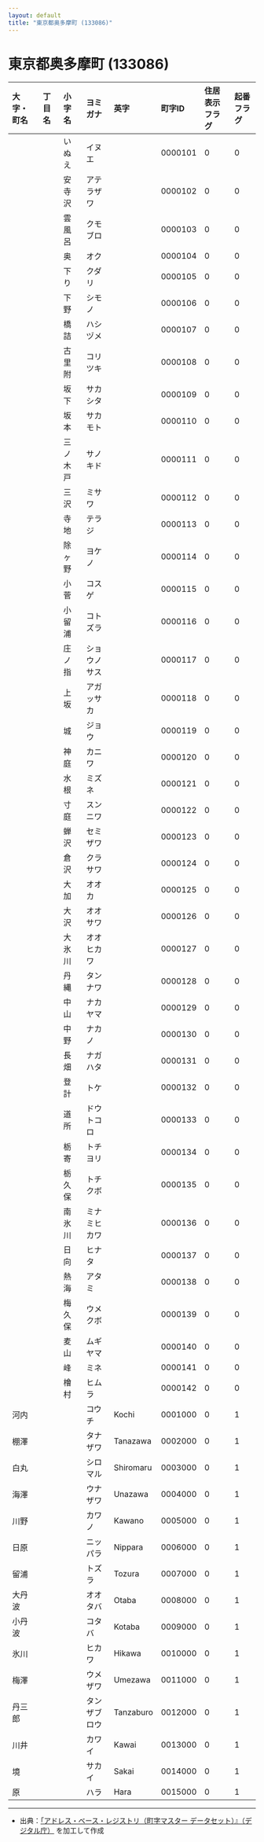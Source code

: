 ```yaml
---
layout: default
title: "東京都奥多摩町 (133086)"
---
```


# 東京都奥多摩町 (133086)

| 大字・町名 | 丁目名 | 小字名 | ヨミガナ | 英字 | 町字ID | 住居表示フラグ | 起番フラグ |
|:---|:---|:---|:---|:---|:---|:---|:---|
|  |  | いぬえ | イヌエ |  | 0000101 | 0 | 0 |
|  |  | 安寺沢 | アテラザワ |  | 0000102 | 0 | 0 |
|  |  | 雲風呂 | クモブロ |  | 0000103 | 0 | 0 |
|  |  | 奥 | オク |  | 0000104 | 0 | 0 |
|  |  | 下り | クダリ |  | 0000105 | 0 | 0 |
|  |  | 下野 | シモノ |  | 0000106 | 0 | 0 |
|  |  | 橋詰 | ハシヅメ |  | 0000107 | 0 | 0 |
|  |  | 古里附 | コリツキ |  | 0000108 | 0 | 0 |
|  |  | 坂下 | サカシタ |  | 0000109 | 0 | 0 |
|  |  | 坂本 | サカモト |  | 0000110 | 0 | 0 |
|  |  | 三ノ木戸 | サノキド |  | 0000111 | 0 | 0 |
|  |  | 三沢 | ミサワ |  | 0000112 | 0 | 0 |
|  |  | 寺地 | テラジ |  | 0000113 | 0 | 0 |
|  |  | 除ヶ野 | ヨケノ |  | 0000114 | 0 | 0 |
|  |  | 小菅 | コスゲ |  | 0000115 | 0 | 0 |
|  |  | 小留浦 | コトズラ |  | 0000116 | 0 | 0 |
|  |  | 庄ノ指 | ショウノサス |  | 0000117 | 0 | 0 |
|  |  | 上坂 | アガッサカ |  | 0000118 | 0 | 0 |
|  |  | 城 | ジョウ |  | 0000119 | 0 | 0 |
|  |  | 神庭 | カニワ |  | 0000120 | 0 | 0 |
|  |  | 水根 | ミズネ |  | 0000121 | 0 | 0 |
|  |  | 寸庭 | スンニワ |  | 0000122 | 0 | 0 |
|  |  | 蝉沢 | セミザワ |  | 0000123 | 0 | 0 |
|  |  | 倉沢 | クラサワ |  | 0000124 | 0 | 0 |
|  |  | 大加 | オオカ |  | 0000125 | 0 | 0 |
|  |  | 大沢 | オオサワ |  | 0000126 | 0 | 0 |
|  |  | 大氷川 | オオヒカワ |  | 0000127 | 0 | 0 |
|  |  | 丹縄 | タンナワ |  | 0000128 | 0 | 0 |
|  |  | 中山 | ナカヤマ |  | 0000129 | 0 | 0 |
|  |  | 中野 | ナカノ |  | 0000130 | 0 | 0 |
|  |  | 長畑 | ナガハタ |  | 0000131 | 0 | 0 |
|  |  | 登計 | トケ |  | 0000132 | 0 | 0 |
|  |  | 道所 | ドウトコロ |  | 0000133 | 0 | 0 |
|  |  | 栃寄 | トチヨリ |  | 0000134 | 0 | 0 |
|  |  | 栃久保 | トチクボ |  | 0000135 | 0 | 0 |
|  |  | 南氷川 | ミナミヒカワ |  | 0000136 | 0 | 0 |
|  |  | 日向 | ヒナタ |  | 0000137 | 0 | 0 |
|  |  | 熱海 | アタミ |  | 0000138 | 0 | 0 |
|  |  | 梅久保 | ウメクボ |  | 0000139 | 0 | 0 |
|  |  | 麦山 | ムギヤマ |  | 0000140 | 0 | 0 |
|  |  | 峰 | ミネ |  | 0000141 | 0 | 0 |
|  |  | 檜村 | ヒムラ |  | 0000142 | 0 | 0 |
| 河内 |  |  | コウチ | Kochi | 0001000 | 0 | 1 |
| 棚澤 |  |  | タナザワ | Tanazawa | 0002000 | 0 | 1 |
| 白丸 |  |  | シロマル | Shiromaru | 0003000 | 0 | 1 |
| 海澤 |  |  | ウナザワ | Unazawa | 0004000 | 0 | 1 |
| 川野 |  |  | カワノ | Kawano | 0005000 | 0 | 1 |
| 日原 |  |  | ニッパラ | Nippara | 0006000 | 0 | 1 |
| 留浦 |  |  | トズラ | Tozura | 0007000 | 0 | 1 |
| 大丹波 |  |  | オオタバ | Otaba | 0008000 | 0 | 1 |
| 小丹波 |  |  | コタバ | Kotaba | 0009000 | 0 | 1 |
| 氷川 |  |  | ヒカワ | Hikawa | 0010000 | 0 | 1 |
| 梅澤 |  |  | ウメザワ | Umezawa | 0011000 | 0 | 1 |
| 丹三郎 |  |  | タンザブロウ | Tanzaburo | 0012000 | 0 | 1 |
| 川井 |  |  | カワイ | Kawai | 0013000 | 0 | 1 |
| 境 |  |  | サカイ | Sakai | 0014000 | 0 | 1 |
| 原 |  |  | ハラ | Hara | 0015000 | 0 | 1 |

---

- 出典：[「アドレス・ベース・レジストリ（町字マスター データセット）』（デジタル庁）](https://www.digital.go.jp/policies/base_registry_address/) を加工して作成
